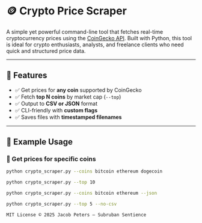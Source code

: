 # 🪙 Crypto Price Scraper

A simple yet powerful command-line tool that fetches real-time cryptocurrency prices using the [CoinGecko API](https://www.coingecko.com/en/api). Built with Python, this tool is ideal for crypto enthusiasts, analysts, and freelance clients who need quick and structured price data.

---

## 🚀 Features

- ✅ Get prices for **any coin** supported by CoinGecko
- ✅ Fetch **top N coins** by market cap (`--top`)
- ✅ Output to **CSV or JSON** format
- ✅ CLI-friendly with **custom flags**
- ✅ Saves files with **timestamped filenames**

---

## 🧪 Example Usage

### 📌 Get prices for specific coins

```bash
python crypto_scraper.py --coins bitcoin ethereum dogecoin

python crypto_scraper.py --top 10

python crypto_scraper.py --coins bitcoin ethereum --json

python crypto_scraper.py --top 5 --no-csv

MIT License © 2025 Jacob Peters — Subruban Sentience

